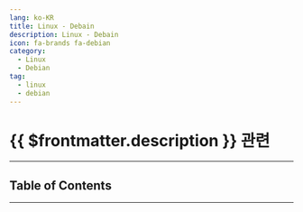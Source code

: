```yaml
---
lang: ko-KR
title: Linux - Debain
description: Linux - Debain
icon: fa-brands fa-debian
category:
  - Linux
  - Debian
tag:
  - linux
  - debian
---
```


# {{ $frontmatter.description }} 관련

<ShieldsGroup logos="ubuntu,raspberrypi,kalilinux"/>

---

## Table of Contents

<ToCLocal basePath="/devops/linux-debian/" />

---

<TagLinks />